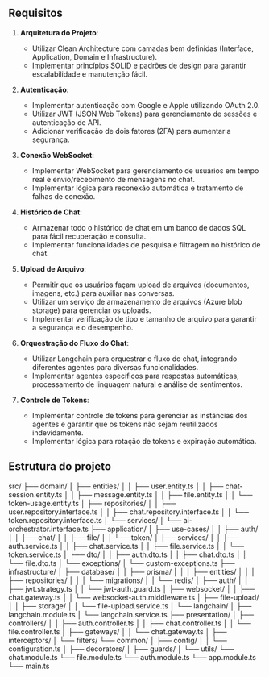 ## Requisitos

1. **Arquitetura do Projeto**:

   - Utilizar Clean Architecture com camadas bem definidas (Interface, Application, Domain e Infrastructure).
   - Implementar princípios SOLID e padrões de design para garantir escalabilidade e manutenção fácil.

2. **Autenticação**:

   - Implementar autenticação com Google e Apple utilizando OAuth 2.0.
   - Utilizar JWT (JSON Web Tokens) para gerenciamento de sessões e autenticação de API.
   - Adicionar verificação de dois fatores (2FA) para aumentar a segurança.

3. **Conexão WebSocket**:

   - Implementar WebSocket para gerenciamento de usuários em tempo real e envio/recebimento de mensagens no chat.
   - Implementar lógica para reconexão automática e tratamento de falhas de conexão.

4. **Histórico de Chat**:

   - Armazenar todo o histórico de chat em um banco de dados SQL para fácil recuperação e consulta.
   - Implementar funcionalidades de pesquisa e filtragem no histórico de chat.

5. **Upload de Arquivo**:

   - Permitir que os usuários façam upload de arquivos (documentos, imagens, etc.) para auxiliar nas conversas.
   - Utilizar um serviço de armazenamento de arquivos (Azure blob storage) para gerenciar os uploads.
   - Implementar verificação de tipo e tamanho de arquivo para garantir a segurança e o desempenho.

6. **Orquestração do Fluxo do Chat**:

   - Utilizar Langchain para orquestrar o fluxo do chat, integrando diferentes agentes para diversas funcionalidades.
   - Implementar agentes específicos para respostas automáticas, processamento de linguagem natural e análise de sentimentos.

7. **Controle de Tokens**:
   - Implementar controle de tokens para gerenciar as instâncias dos agentes e garantir que os tokens não sejam reutilizados indevidamente.
   - Implementar lógica para rotação de tokens e expiração automática.

## Estrutura do projeto

src/
├── domain/
│ ├── entities/
│ │ ├── user.entity.ts
│ │ ├── chat-session.entity.ts
│ │ ├── message.entity.ts
│ │ ├── file.entity.ts
│ │ └── token-usage.entity.ts
│ ├── repositories/
│ │ ├── user.repository.interface.ts
│ │ ├── chat.repository.interface.ts
│ │ └── token.repository.interface.ts
│ └── services/
│ └── ai-orchestrator.interface.ts
├── application/
│ ├── use-cases/
│ │ ├── auth/
│ │ ├── chat/
│ │ ├── file/
│ │ └── token/
│ ├── services/
│ │ ├── auth.service.ts
│ │ ├── chat.service.ts
│ │ ├── file.service.ts
│ │ └── token.service.ts
│ ├── dto/
│ │ ├── auth.dto.ts
│ │ ├── chat.dto.ts
│ │ └── file.dto.ts
│ └── exceptions/
│ └── custom-exceptions.ts
├── infrastructure/
│ ├── database/
│ │ ├── prisma/
│ │ │ ├── entities/
│ │ │ ├── repositories/
│ │ │ └── migrations/
│ │ └── redis/
│ ├── auth/
│ │ ├── jwt.strategy.ts
│ │ └── jwt-auth.guard.ts
│ ├── websocket/
│ │ ├── chat.gateway.ts
│ │ └── websocket-auth.middleware.ts
│ ├── file-upload/
│ │ ├── storage/
│ │ └── file-upload.service.ts
│ └── langchain/
│ ├── langchain.module.ts
│ └── langchain.service.ts
├── presentation/
│ ├── controllers/
│ │ ├── auth.controller.ts
│ │ ├── chat.controller.ts
│ │ └── file.controller.ts
│ ├── gateways/
│ │ └── chat.gateway.ts
│ ├── interceptors/
│ └── filters/
└── common/
│ ├── config/
│ │ └── configuration.ts
│ ├── decorators/
│ ├── guards/
│ └── utils/
└── chat.module.ts
└── file.module.ts
└── auth.module.ts
└── app.module.ts
└── main.ts

